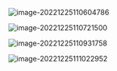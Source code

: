 ![image-20221225110604786](第六章.assets/image-20221225110604786.png)

![image-20221225110721500](第六章.assets/image-20221225110721500.png)

![image-20221225110931758](第六章.assets/image-20221225110931758.png)

![image-20221225111022952](第六章.assets/image-20221225111022952.png)